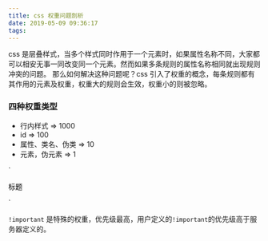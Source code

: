 ```yaml
---
title: css 权重问题剖析
date: 2019-05-09 09:36:17
tags:
---
```



css 是层叠样式，当多个样式同时作用于一个元素时，如果属性名称不同，大家都可以相安无事一同改变同一个元素。然而如果多条规则的属性名称相同就出现规则冲突的问题。
那么如何解决这种问题呢？css 引入了权重的概念，每条规则都有其作用的元素及权重，权重大的规则会生效，权重小的则被忽略。


### 四种权重类型

- 行内样式  => 1000
- id  => 100
- 属性、类名、伪类  => 10
- 元素，伪元素  => 1

`
  <div class="message">
    <!--行内样式权重为 1000-->
    <div class="message__title" id="m-title" style="color:black">标题</div>
    <div class="message__content"></div>
  </div>

  <style>
  #m-title {
    color: lightblue; //权重:100
  }
  .message .message__title { 
    color: green;  //权重:11
  }
  .message__title {
    color: red; //权重:10
  }


  </style>

`

`!important` 是特殊的权重，优先级最高，用户定义的`!important`的优先级高于服务器定义的。






